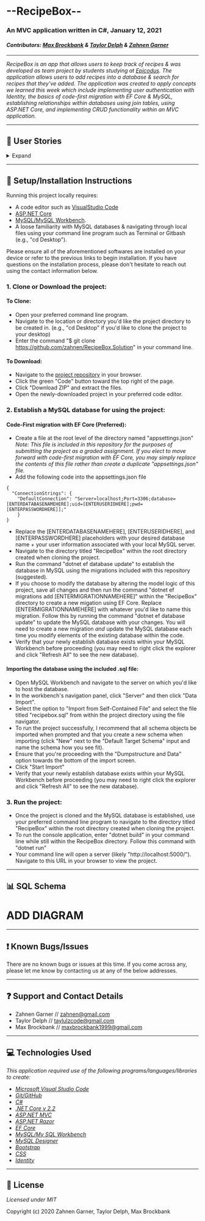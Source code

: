 # --RecipeBox--
### An MVC application written in C#, January 12, 2021

#### _Contributors: [Max Brockbank](https://www.github.com/zahnen) & [Taylor Delph](https://www.github.com/maxbrockbank) & [Zahnen Garner](https://www.github.com/taylulz)_

---  

_RecipeBox is an app that allows users to keep track of recipes & was developed as team project by students studying at [Epicodus](https://www.epicodus.com). The application allows users to add recipes into a database & search for recipes that they've added. The application was created to apply concepts we learned this week which include implementing user authentication with Identity, the basics of code-first migration with EF Core & MySQL, establishing relationships within databases using join tables, using ASP.NET Core, and implementing CRUD functionality within an MVC application._  

---  

## 📘 User Stories

<details>
  <summary>Expand</summary>
  This project was created to respond to the following prompt:
  
  _Build an app that allows users to keep track of recipes._
  <table>
  <tr>
    <th>Scenario 1</th>
    <th></th>
  </tr>
  <tr>
    <td>Behavior</td>
    <td>As a user, I want to add a recipe with ingredients and instructions, so I remember how to prepare my favorite dishes.</td>
  </tr>
  <tr>
    <td>Completion</td>
    <td>✅</td>
  </tr>
  </table>
  <table>
    <tr>
      <th>Scenario 2</th>
      <th></th>
    </tr>
    <tr>
      <td>Behavior</td>
      <td>As a user, I want to tag my recipes with different categories, so recipes are easier to find. A recipe can have many tags and a tag can have many recipe</td>
    </tr>
    <tr>
      <td>Completion</td>
      <td>✅</td>
    </tr>
  </table>
  <table>
    <tr>
      <th>Scenario 3</th>
      <th></th>
    </tr>
    <tr>
      <td>Behavior</td>
      <td>As a user, I want to be able to update and delete tags, so I can have flexibility with how I categorize recipes.</td>
    </tr>
    <tr>
      <td>Completion</td>
      <td>✅</td>
    </tr>
  </table>
  <table>
    <tr>
      <th>Scenario 4</th>
      <th></th>
    </tr>
    <tr>
      <td>Behavior</td>
      <td>As a user, I want to edit my recipes, so I can make improvements or corrections to my recipes.</td>
    </tr>
    <tr>
      <td>Completion</td>
      <td>✅</td>
    </tr>
  </table>
  <table>
    <tr>
      <th>Scenario 5</th>
      <th></th>
    </tr>
    <tr>
      <td>Behavior</td>
      <td>As a user, I want to be able to delete recipes I don't like or use, so I don't have to see them as choices.</td>
    </tr>
    <tr>
      <td>Completion</td>
      <td>✅</td>
    </tr>
  </table>
  <table>
    <tr>
      <th>Scenario 6</th>
      <th></th>
    </tr>
    <tr>
      <td>Behavior</td>
      <td>As a user, I want to rate my recipes, so I know which ones are the best.</td>
    </tr>
    <tr>
      <td>Completion</td>
      <td>✅</td>
    </tr>
  </table>
    <table>
    <tr>
      <th>Scenario 7</th>
      <th></th>
    </tr>
    <tr>
      <td>Behavior</td>
      <td>As a user, I want to list my recipes by highest rated so I can see which ones I like the best.</td>
    </tr>
    <tr>
      <td>Completion</td>
      <td>✅</td>
    </tr>
  </table>
    <table>
    <tr>
      <th>Scenario 8</th>
      <th></th>
    </tr>
    <tr>
      <td>Behavior</td>
      <td>As a user, I want to see all recipes that use a certain ingredient, so I can more easily find recipes for the ingredients I have.
</td>
    </tr>
    <tr>
      <td>Completion</td>
      <td>✅</td>
    </tr>
  </table>
</details>

---  

## 🔧 Setup/Installation Instructions

Running this project locally requires:
- A code editor such as [VisualStudio Code](https://code.visualstudio.com/) 
- [ASP.NET Core](https://dotnet.microsoft.com/download/dotnet-core/2.2)
- [MySQL/MySQL Workbench](https://www.mysql.com/).
- A loose familiarity with MySQL databases & navigating through local files using your command line program such as Terminal or Gitbash (e.g., "cd Desktop").

Please ensure all of the aforementioned softwares are installed on your device or refer to the previous links to begin installation. If you have questions on the installation process, please don't hesitate to reach out using the contact information below.

### 1. Clone or Download the project:

#### To Clone:
- Open your preferred command line program.
- Navigate to the location or directory you'd like the project directory to be created in. (e.g., "cd Desktop" if you'd like to clone the project to your desktop)
- Enter the command "$ git clone https://github.com/zahnen/RecipeBox.Solution" in your command line.

#### To Download:
- Navigate to the [project repository](https://github.com/zahnen/RecipeBox.Solution) in your browser.
- Click the green "Code" button toward the top right of the page.
- Click "Download ZIP" and extract the files.
- Open the newly-downloaded project in your preferred code editor.


### 2. Establish a MySQL database for using the project:

#### Code-First migration with EF Core (Preferred):

- Create a file at the root level of the directory named "appsettings.json" _Note: This file is included in this repository for the purposes of submitting the project as a graded assignment. If you elect to move forward with code-first migration with EF Core, you may simply replace the contents of this file rather than create a duplicate "appsettings.json" file._
- Add the following code into the appsettings.json file

```
{
  "ConnectionStrings": {
    "DefaultConnection": "Server=localhost;Port=3306;database=[ENTERDATABASENAMEHERE];uid=[ENTERUSERIDHERE];pwd=[ENTERPASSWORDHERE]];"
    }
}

```
- Replace the [ENTERDATABASENAMEHERE], [ENTERUSERIDHERE], and [ENTERPASSWORDHERE] placeholders with your desired database name + your user information associated with your local MySQL server.
- Navigate to the directory titled "RecipeBox" within the root directory created when cloning the project.
- Run the command "dotnet ef database update" to establish the database in MySQL using the migrations included with this repository (suggested).
- If you choose to modify the database by altering the model logic of this project, save all changes and then run the command "dotnet ef migrations add [ENTERMIGRATIONNAMEHERE]" within the "RecipeBox" directory to create a new migation using EF Core. Replace [ENTERMIGRATIONNAMEHERE] with whatever you'd like to name this migration. Follow this by running the command "dotnet ef database update" to update the MySQL database with your changes. You will need to create a new migration _and_ update the MySQL database each time you modify elements of the existing database within the code.
- Verify that your newly establish database exists within your MySQL Workbench before proceeding (you may need to right click the explorer and click "Refresh All" to see the new database).

#### Importing the database using the included .sql file:

- Open MySQL Workbench and navigate to the server on which you'd like to host the database.
- In the workbench's navigation panel, click "Server" and then click "Data Import".
- Select the option to "Import from Self-Contained File" and select the file titled "recipebox.sql" from within the project directory using the file navigator.
- To run the project successfully, I recommend that all schema objects be imported when prompted and that you create a new schema when importing (click "New" next to the "Default Target Schema" input and name the schema how you see fit).
- Ensure that you're proceeding with the "Dumpstructure and Data" option towards the bottom of the import screen.
- Click "Start Import"
- Verify that your newly establish database exists within your MySQL Workbench before proceeding (you may need to right click the explorer and click "Refresh All" to see the new database).


### 3. Run the project:

- Once the project is cloned and the MySQL database is established, use your preferred command line program to navigate to the directory titled "RecipeBox" within the root directory created when cloning the project.
- To run the console application, enter "dotnet build" in your command line while still within the RecipeBox directory. Follow this command with "dotnet run"
- Your command line will open a server (likely "http://localhost:5000/"). Navigate to this URL in your browser to view the project.

---  

## 📊 SQL Schema

# ADD DIAGRAM

---  

## ❗ Known Bugs/Issues

There are no known bugs or issues at this time. If you come across any, please let me know by contacting us at any of the below addresses.

---  

## ❓ Support and Contact Details

- Zahnen Garner // zahnen@gmail.com
- Taylor Delph // taylulzcode@gmail.com
- Max Brockbank // maxbrockbank1999@gmail.com

---  

## 💻 Technologies Used

_This application required use of the following programs/languages/libraries to create:_
- _[Microsoft Visual Studio Code](https://code.visualstudio.com/)_
- _[Git/GitHub](https://github.com/)_
- _[C#](https://docs.microsoft.com/en-us/dotnet/csharp/)_
- _[.NET Core v 2.2](https://dotnet.microsoft.com/download)_
- _[ASP.NET MVC](https://docs.microsoft.com/en-us/aspnet/mvc/overview/getting-started/introduction/getting-started)_
- _[ASP.NET Razor](https://docs.microsoft.com/en-us/aspnet/web-pages/overview/getting-started/introducing-razor-syntax-c)_
- _[EF Core](https://docs.microsoft.com/en-us/ef/core/)_
- _[MySQL/My SQL Workbench](https://www.mysql.com/)_
- _[MySQL Designer](https://ondras.zarovi.cz/sql/demo/)_
- _[Bootstrap](https://getbootstrap.com/)_
- _[CSS](https://developer.mozilla.org/en-US/docs/Learn/CSS)_
- _[Identity](https://docs.microsoft.com/en-us/aspnet/identity/overview/getting-started/introduction-to-aspnet-identity)_

---  

## 📃  License

*Licensed under MIT*

Copyright (c) 2020 Zahnen Garner, Taylor Delph, Max Brockbank